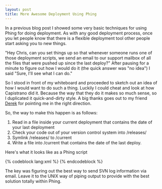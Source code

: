 ```yaml
--- 
layout: post
title: More Awesome Deployment Using Phing
---
```

<p>In a previous blog post I showed some very basic techniques for using Phing for doing deployment.  As with any good deployment process, once you let people know that there is a flexible deployment tool other people start asking you to new things.</p>
<p>
"Hey Chris, can you set things up so that whenever someone runs one of those deployment scripts, we send an email to our support mailbox of all the files that were pushed up since the last deploy?"  After pausing for a minute to figure out how I would do it (the quick answer was "no idea") I said "Sure, I'll see what I can do."
</p>
<p>
So I stood in front of my whiteboard and proceeded to sketch out an idea of how I would want to do such a thing.  Luckily I could cheat and look at how Capistrano did it.  Because the way that they do it makes so much sense, so I duplicated it quick-and-dirty style.  A big thanks goes out to my friend <a href="http://www.derekmartin.ca/">Derek</a> for pointing me in the right direction.
</p>
<p>
So, the way to make this happen is as follows:
<ol>
<li>Read in a file inside your current deployment that contains the date of your last deployment</li>
<li>Check your code out of your version control system into <app ROOT>/releases/<date format></date></app></li>
<li>Symlink <app ROOT>/releases/<date format> to <app ROOT>/current</app></date></app></li>
<li>Write a file into <app ROOT>/current that contains the date of the last deploy.
</app></li></ol>
</p>
<p>Here's what it looks like as a Phing script</p>
{% codeblock lang:xml %}
<?xml version="1.0"?>                                                                               
<project name="build" default="main">
    <property name="exportdir"  value="/var/www/app" />
    <property name="svnpath" value="/usr/bin/svn" />
    <property name="repo" value="svn+ssh://path/to/repo" />
    <tstamp>
        <format property="build.time" pattern="%Y%m%d%H%I%S" />
        <format property="newdeploy.date" pattern="%Y-%m-%d %H:%I:%S" />
    </tstamp>
    <property file="${exportdir}/current/deploy.properties" />
    <target name="main" depends="svnexport">
        <exec command="rm -f ${exportdir}/current" escape="false" />
        <exec command="ln -s ${exportdir}/releases/${build.time} ${exportdir}/current" escape="false" />
        <exec command="chmod -R 777 ${exportdir}/current/tmp" escape="false" />
        <exec command="chown -R scriptkiddie:company ${exportdir}/current" escape="false" />
        <exec command="chmod -R ug+rw ${exportdir}/current" escape="false" />
        <exec command="echo 'deploy.date=${newdeploy.date}' >> ${exportdir}/current/deploy.properties" />
        <exec command="svn log -r '{${deploy.date}}':'{${newdeploy.date}}' ${repo} | mail -s 'Deployment Of FizzBuzz in production' support@fizzbuzz" />
    </exec></target>
    <target name="svnexport">
        <svnexport svnpath="${svnpath}"
            username="${username}"
            password="${password}"
            nocache="true"
            repositoryurl="${repo}"
            todir="${exportdir}/releases/${build.time}"/>
    </target>
</project>
{% endcodeblock %}
<p>The key was figuring out the best way to send SVN log information via email.  Leave it to the UNIX way of piping output to provide with the best solution totally within Phing.
</p>
